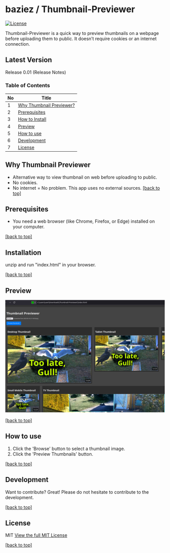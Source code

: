 # baziez / Thumbnail-Previewer

[![License](https://img.shields.io/:license-mit-blue.svg)](https://github.com/baziez/Thumbnail-Previewer/blob/main/LICENSE)

Thumbnail-Previewer is a quick way to preview thumbnails on a webpage before uploading them to public. It doesn’t require cookies or an internet connection.


Latest Version
----
Release 0.01 (Release Notes)

### Table of Contents
| No | Title                                            |
|----|-------------------------------------------|
| 1  | [Why Thumbnail Previewer?](#why-thumbnail-previewer)   |
| 2  | [Prerequisites](#prerequisites)                  |
| 3  | [How to Install](#installation)                  |
| 4  | [Preview](#preview)	                            |
| 5  | [How to use](#how-to-use)                        |
| 6  | [Development](#development)                     |
| 7  | [License](#license)				          	   |


Why Thumbnail Previewer
----
  - Alternative way to view thumbnail on web before uploading to public.
  - No cookies.
  - No internet = No problem. This app uses no external sources.
[[back to top]](#table-of-contents)


Prerequisites
----
  - You need a web browser (like Chrome, Firefox, or Edge) installed on your computer.
  
[[back to top]](#table-of-contents)


Installation
----

unzip and run "index.html" in your browser.

[[back to top]](#table-of-contents)


Preview
----
![GitHub Logo](https://github.com/baziez/Thumbnail-Previewer/blob/main/screenshot.jpg "Screenshot")

[[back to top]](#table-of-contents)


How to use
----
1. Click the 'Browse' button to select a thumbnail image.
2. Click the 'Preview Thumbnails' button.

[[back to top]](#table-of-contents)


Development
----

Want to contribute? Great! Please do not hesitate to contribute to the development.

[[back to top]](#table-of-contents)



License
----
MIT
[View the full MIT License](https://github.com/baziez/Thumbnail-Previewer/blob/main/LICENSE)

[[back to top]](#table-of-contents)

